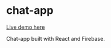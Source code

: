 # chat-app

[Live demo here](https://LeonardoLima01.github.io/chat-app)

Chat-app built with React and Firebase.
